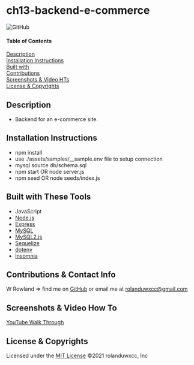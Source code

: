 # ch13-backend-e-commerce
![GitHub](https://img.shields.io/badge/License-MIT-blue)

#### Table of Contents  
[Description](#description)<br>
[Installation Instructions](#installation-instructions)<br>
[Built with](#built-with-these-tools)<br>
[Contributions](#contributions--contact-info)<br>
[Screenshots & Video HTs](#screenshots--video-how-to)<br>
[License & Copyrights](#license--copyrights)<br>


## Description
* Backend for an e-commerce site.

## Installation Instructions
* npm install
* use ./assets/samples/__sample.env file to setup connection
* mysql source db/schema.sql
* npm start OR node server.js
* npm seed OR node seeds/index.js
## Built with These Tools
* JavaScript
* [Node.js](https://nodejs.org/en/)
* [Express](https://www.npmjs.com/package/express)
* [MySQL](https://www.mysql.com/)
* [MySQL2.js](https://www.npmjs.com/package/mysql2)
* [Sequelize](https://www.npmjs.com/package/sequelize)
* [dotenv](https://www.npmjs.com/package/dotenv)
* [Insomnia](https://insomnia.rest/)

## Contributions & Contact Info
W Rowland => find me on [GitHub](https://github.com/rolanduwxcc) or email me at rolanduwxcc@gmail.com
  
## Screenshots & Video How To
[YouTube Walk Through](https://youtu.be/bMugmGb9_eY)<br>

## License & Copyrights
Licensed under the [MIT License]('./LICENSE')
©️2021 rolanduwxcc, Inc